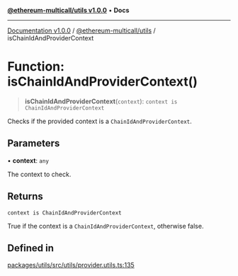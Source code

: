 [**@ethereum-multicall/utils v1.0.0**](../README.md) • **Docs**

***

[Documentation v1.0.0](../../../packages.md) / [@ethereum-multicall/utils](../README.md) / isChainIdAndProviderContext

# Function: isChainIdAndProviderContext()

> **isChainIdAndProviderContext**(`context`): `context is ChainIdAndProviderContext`

Checks if the provided context is a `ChainIdAndProviderContext`.

## Parameters

• **context**: `any`

The context to check.

## Returns

`context is ChainIdAndProviderContext`

True if the context is a `ChainIdAndProviderContext`, otherwise false.

## Defined in

[packages/utils/src/utils/provider.utils.ts:135](https://github.com/niZmosis/ethereum-multicall/blob/2a2d077a99c23b464a4e40dd6375d06ce98594bd/packages/utils/src/utils/provider.utils.ts#L135)
